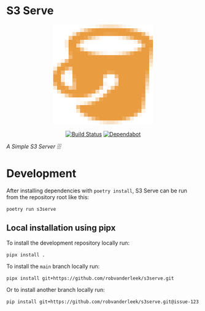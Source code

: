 # S3 Serve

<div align="center">

![Logo](https://raw.githubusercontent.com/robvanderleek/s3serve/refs/heads/main/docs/logo.png)

</div>

<div align="center">

[![Build Status](https://github.com/robvanderleek/s3serve/workflows/main/badge.svg)](https://github.com/robvanderleek/s3serve/actions)
[![Dependabot](https://badgen.net/badge/Dependabot/enabled/green?icon=dependabot)](https://dependabot.com/)

</div>

*A Simple S3 Server 🗄️*

# Development

After installing dependencies with `poetry install`, S3 Serve can be run from
the repository root like this:

```shell
poetry run s3serve
```

## Local installation using pipx

To install the development repository locally run:

```shell
pipx install .
```

To install the `main` branch locally run:

```shell
pipx install git+https://github.com/robvanderleek/s3serve.git
```

Or to install another branch locally run:

```shell
pip install git+https://github.com/robvanderleek/s3serve.git@issue-123
``` 
